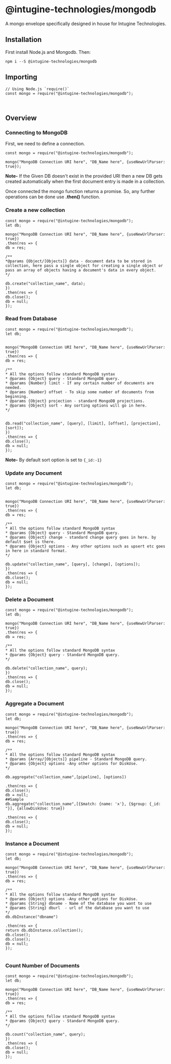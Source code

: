 # @intugine-technologies/mongodb
  
A mongo envelope specifically designed in house for Intugine Technologies.
  
## Installation
  
First install Node.js and Mongodb. Then:
  
```
npm i --S @intugine-technologies/mongodb
```
  
## Importing
  
```
// Using Node.js `require()`
const mongo = require("@intugine-technologies/mongodb");
  
  
```
  
## Overview
  
### Connecting to MongoDB
  
First, we need to define a connection.
  
```
const mongo = require("@intugine-technologies/mongodb");
  
mongo("MongoDB Connection URI here", "DB_Name here", {useNewUrlParser: true});
```
  
**Note-** If the Given DB doesn't exist in the provided URI then a new DB gets created automatically when the first document entry is made in a collection.
  
Once connected the mongo function returns a promise. So, any further operations can be done use **.then()** function.
  
### Create a new collection
  
```
const mongo = require("@intugine-technologies/mongodb");
let db;
  
mongo("MongoDB Connection URI here", "DB_Name here", {useNewUrlParser: true})
.then(res => {
db = res;
  
/**
*@params {Object/[Objects]} data - document data to be stored in collection, here pass a single object for creating a single object or pass an array of objects having a document's data in every object.
*/
  
db.create("collection_name", data);
})
.then(res => {
db.close();
db = null;
});
```
  
### Read from Database
  
```
const mongo = require("@intugine-technologies/mongodb");
let db;
  
  
mongo("MongoDB Connection URI here", "DB_Name here", {useNewUrlParser: true})
.then(res => {
db = res;
  
/**
* All the options follow standard MongoDB syntax
* @params {Object} query - Standard MongoDB query.
* @params {Number} limit - If any certain number of documents are needed.
* @params {Number} offset - To skip some number of documents from beginning.
* @params {Object} projection - standard MongoDB projections.
* @params {Object} sort - Any sorting options will go in here.
*/
  
  
db.read("collection_name", [query], [limit], [offset], [projection], [sort]);
})
.then(res => {
db.close();
db = null;
});
```
  
**Note-** By default sort option is set to `{_id:-1}`
  
### Update any Document
  
```
const mongo = require("@intugine-technologies/mongodb");
let db;
  
  
mongo("MongoDB Connection URI here", "DB_Name here", {useNewUrlParser: true})
.then(res => {
db = res;
  
/**
* All the options follow standard MongoDB syntax
* @params {Object} query - Standard MongoDB query.
* @params {Object} change - standard change query goes in here. by default $set is there.
* @params {Object} options - Any other options such as upsert etc goes in here in standard format.
*/
  
db.update("collection_name", [query], [change], [options]);
})
.then(res => {
db.close();
db = null;
});
```
  
### Delete a Document
  
```
const mongo = require("@intugine-technologies/mongodb");
let db;
  
mongo("MongoDB Connection URI here", "DB_Name here", {useNewUrlParser: true})
.then(res => {
db = res;
  
/**
* All the options follow standard MongoDB syntax
* @params {Object} query - Standard MongoDB query.
*/
  
db.delete("collection_name", query);
})
.then(res => {
db.close();
db = null;
});
```
  
### Aggregate a Document
  
```
const mongo = require("@intugine-technologies/mongodb");
let db;
  
mongo("MongoDB Connection URI here", "DB_Name here", {useNewUrlParser: true})
.then(res => {
db = res;
  
/**
* All the options follow standard MongoDB syntax
* @params {Array/[Objects]} pipeline - Standard MongoDB query.
* @params {Object} options -Any other options for DiskUse.
*/
  
db.aggregate("collection_name",[pipeline], [options])
  
.then(res => {
db.close();
db = null;
##Sample
db.aggregate("collection_name",[{$match: {name: 'x'}, {$group: {_id: "}], {allowDiskUse: true})
  
.then(res => {
db.close();
db = null;  
});
```
  
### Instance a Document
  
```
const mongo = require("@intugine-technologies/mongodb");
let db;
  
mongo("MongoDB Connection URI here", "DB_Name here", {useNewUrlParser: true})
.then(res => {
db = res;
  
/**
* All the options follow standard MongoDB syntax
* @params {Object} options -Any other options for DiskUse.
* @params {String} dbname - Name of the database you want to use
* @params {String} dburl  - url of the database you want to use
*/
db.dbInstance("dbname")
  
.then(res => {
return db.dbInstance.collection();
db.close();
db.close();
db = null;  
});
```
```
```
  
  
  
### Count Number of Documents
  
```
const mongo = require("@intugine-technologies/mongodb");
let db;
  
mongo("MongoDB Connection URI here", "DB_Name here", {useNewUrlParser: true})
.then(res => {
db = res;
  
/**
* All the options follow standard MongoDB syntax
* @params {Object} query - Standard MongoDB query.
*/
  
db.count("collection_name", query);
})
.then(res => {
db.close();
db = null;
});
```